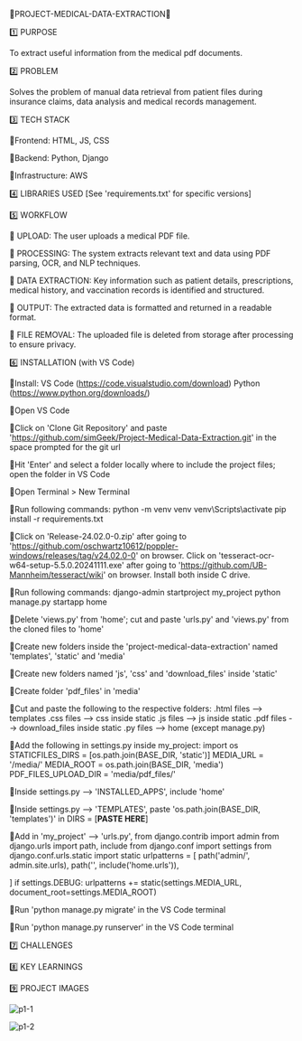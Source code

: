 🔹PROJECT-MEDICAL-DATA-EXTRACTION🔹

1️⃣ PURPOSE 

To extract useful information from the medical pdf documents.

2️⃣ PROBLEM 

Solves the problem of manual data retrieval from patient files during insurance claims, data analysis and medical records management.

3️⃣ TECH STACK 

🔹Frontend: HTML, JS, CSS

🔹Backend: Python, Django

🔹Infrastructure: AWS

4️⃣ LIBRARIES USED [See 'requirements.txt' for specific versions]

5️⃣ WORKFLOW

🔹 UPLOAD: The user uploads a medical PDF file.

🔹 PROCESSING: The system extracts relevant text and data using PDF parsing, OCR, and NLP techniques.

🔹 DATA EXTRACTION: Key information such as patient details, prescriptions, medical history, and vaccination records is identified and structured.

🔹 OUTPUT: The extracted data is formatted and returned in a readable format.

🔹 FILE REMOVAL: The uploaded file is deleted from storage after processing to ensure privacy.

6️⃣ INSTALLATION (with VS Code)

🔹Install:
    VS Code (https://code.visualstudio.com/download)
    Python (https://www.python.org/downloads/)

🔹Open VS Code

🔹Click on 'Clone Git Repository' and paste 'https://github.com/simGeek/Project-Medical-Data-Extraction.git' in the space prompted for the git url

🔹Hit 'Enter' and select a folder locally where to include the project files; open the folder in VS Code

🔹Open Terminal > New Terminal

🔹Run following commands:
    python -m venv venv
    venv\Scripts\activate
    pip install -r requirements.txt

🔹Click on 'Release-24.02.0-0.zip' after going to 'https://github.com/oschwartz10612/poppler-windows/releases/tag/v24.02.0-0' on browser.
  Click on 'tesseract-ocr-w64-setup-5.5.0.20241111.exe' after going to 'https://github.com/UB-Mannheim/tesseract/wiki' on browser.
  Install both inside C drive.

🔹Run following commands:
    django-admin startproject my_project
    python manage.py startapp home
    
🔹Delete 'views.py' from 'home'; cut and paste 'urls.py' and 'views.py' from the cloned files to 'home'

🔹Create new folders inside the 'project-medical-data-extraction' named 'templates', 'static' and 'media'

🔹Create new folders named 'js', 'css' and 'download_files' inside 'static'

🔹Create folder 'pdf_files' in 'media'

🔹Cut and paste the following to the respective folders:
      .html files --> templates
      .css files --> css inside static
      .js files --> js inside static
      .pdf files --> download_files inside static
      .py files --> home (except manage.py)

🔹Add the following in settings.py inside my_project:
      import os
      STATICFILES_DIRS = [os.path.join(BASE_DIR, 'static')]
      MEDIA_URL = '/media/'
      MEDIA_ROOT = os.path.join(BASE_DIR, 'media')
      PDF_FILES_UPLOAD_DIR = 'media/pdf_files/'

🔹Inside settings.py --> 'INSTALLED_APPS', include 'home'

🔹Inside settings.py --> 'TEMPLATES', paste 'os.path.join(BASE_DIR, 'templates')' in DIRS = [**PASTE HERE**]

🔹Add in 'my_project' --> 'urls.py',
        from django.contrib import admin
        from django.urls import path, include
        from django.conf import settings
        from django.conf.urls.static import static
        urlpatterns = [
          path('admin/', admin.site.urls),
          path('', include('home.urls')), 
        
  ]
        if settings.DEBUG:
            urlpatterns += static(settings.MEDIA_URL, document_root=settings.MEDIA_ROOT)

🔹Run 'python manage.py migrate' in the VS Code terminal

🔹Run 'python manage.py runserver' in the VS Code terminal
    
7️⃣ CHALLENGES

8️⃣ KEY LEARNINGS

9️⃣ PROJECT IMAGES

![p1-1](https://github.com/user-attachments/assets/1712c051-0631-4cb9-8e37-b664e65152c2)

![p1-2](https://github.com/user-attachments/assets/b2533be9-3f04-452f-9ecc-d61cefb3dd0b)


